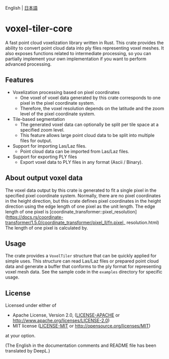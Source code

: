 English | [日本語](README.ja.md)

# voxel-tiler-core

A fast point cloud voxelization library written in Rust.
This crate provides the ability to convert point cloud data into ply files representing voxel meshes.
It also exposes functions related to intermediate processing, so you can partially implement your own implementation if
you want to perform advanced processing.

## Features

+ Voxelization processing based on pixel coordinates
    + One voxel of voxel data generated by this crate corresponds to one pixel in the pixel coordinate system.
    + Therefore, the voxel resolution depends on the latitude and the zoom level of the pixel coordinate system.
+ Tile-based segmentation
    + The generated voxel data can optionally be split per tile space at a specified zoom level.
    + This feature allows large point cloud data to be split into multiple files for output.
+ Support for importing Las/Laz files.
    + Point cloud data can be imported from Las/Laz files.
+ Support for exporting PLY files
    + Export voxel data to PLY files in any format (Ascii / Binary).

## About output voxel data

The voxel data output by this crate is generated to fit a single pixel in the specified pixel coordinate system.
Normally, there are no pixel coordinates in the height direction, but this crate defines pixel coordinates in the height
direction using the edge length of one pixel as the unit length.
The edge length of one pixel is
[coordinate_transformer::pixel_resolution](https://docs.rs/coordinate-transformer/1.5.0/coordinate_transformer/pixel_ll/fn.pixel_
resolution.html)
The length of one pixel is calculated by.

## Usage

The crate provides a `VoxelTiler` structure that can be quickly applied for simple uses. This structure can read Las/Laz
files or prepared point cloud data and generate a buffer that conforms to the ply format for representing voxel mesh
data.
See the sample code in the `examples` directory for specific usage.

## License

Licensed under either of

+ Apache License, Version 2.0, ([LICENSE-APACHE](LICENSE-APACHE) or http://www.apache.org/licenses/LICENSE-2.0)
+ MIT license ([LICENSE-MIT](LICENSE-MIT) or http://opensource.org/licenses/MIT)

at your option.

(The English in the documentation comments and README file has been translated by DeepL.)

